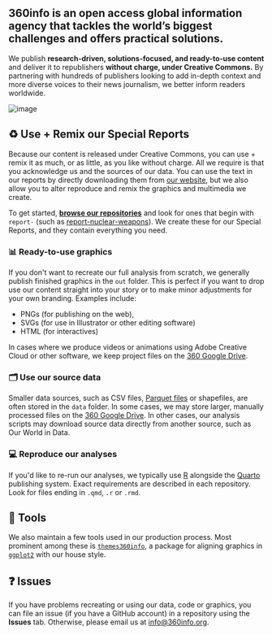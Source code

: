 ## 360info is an open access global information agency that tackles the world’s biggest challenges and offers practical solutions.

We publish **research-driven, solutions-focused, and ready-to-use content** and deliver it to republishers **without charge, under Creative Commons.** By partnering with hundreds of publishers looking to add in-depth context and more diverse voices to their news journalism, we better inform readers worldwide.

![image](https://user-images.githubusercontent.com/6520659/158499127-38260d62-cb39-4a70-80e7-6e2f1862d88d.png)

## ♻️ Use + Remix our Special Reports

Because our content is released under Creative Commons, you can use + remix it as much, or as little, as you like without charge. All we require is that you acknowledge us and the sources of our data. You can use the text in our reports by directly downloading them from [our website](https://360info.org), but we also allow you to alter reproduce and remix the graphics and multimedia we create.

To get started, **[browse our repositories](https://github.com/orgs/360-info/repositories)** and look for ones that begin with `report-` (such as [report-nuclear-weapons](https://github.com/360-info/report-nuclear-weapons)). We create these for our Special Reports, and they contain everything you need.

### 📊 Ready-to-use graphics

If you don't want to recreate our full analysis from scratch, we generally publish finished graphics in the `out` folder. This is perfect if you want to drop use our content straight into your story or to make minor adjustments for your own branding. Examples include:

* PNGs (for publishing on the web),
* SVGs (for use in Illustrator or other editing software)
* HTML (for interactives)

In cases where we produce videos or animations using Adobe Creative Cloud or other software, we keep project files on the [360 Google Drive](https://drive.google.com/drive/folders/1zNaEtm8jkKWF-IltlV12_36tk7ST_ihG?usp=sharing).

### 🗂 Use our source data

Smaller data sources, such as CSV files, [Parquet files](https://arrow.apache.org/faq#what-is-the-difference-between-apache-arrow-and-apache-parquet) or shapefiles, are often stored in the `data` folder. In some cases, we may store larger, manually processed files on the [360 Google Drive](https://drive.google.com/drive/folders/1zNaEtm8jkKWF-IltlV12_36tk7ST_ihG?usp=sharing). In other cases, our analysis scripts may download source data directly from another source, such as Our World in Data.

### 💻 Reproduce our analyses

If you'd like to re-run our analyses, we typically use [R](https://r-project.org) alongside the [Quarto](https://quarto.org) publishing system. Exact requirements are described in each repository. Look for files ending in `.qmd`, `.r` or `.rmd`.

## 🔧 Tools

We also maintain a few tools used in our production process. Most prominent among these is [`themes360info`](https://github.com/360-info/themes360info), a package for aligning graphics in [`ggplot2`](https://ggplot2.tidyverse.org) with our house style.

## ❓ Issues

If you have problems recreating or using our data, code or graphics, you can file an issue (if you have a GitHub account) in a repository using the **Issues** tab. Otherwise, please email us at <info@360info.org>.
